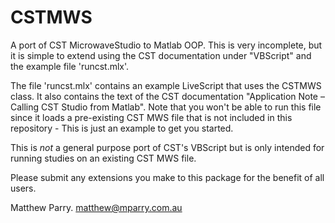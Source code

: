 # CSTMWS

A port of CST MicrowaveStudio to Matlab OOP.  This is very incomplete,
but it is simple to extend using the CST documentation under "VBScript"
and the example file 'runcst.mlx'.

The file 'runcst.mlx' contains an example LiveScript that uses
the CSTMWS class.  It also contains the text of the CST documentation
"Application Note – Calling CST Studio from Matlab".  Note that you
won't be able to run this file since it loads a pre-existing CST MWS
file that is not included in this repository - This is just an example
to get you started.

This is *not* a general purpose port of CST's VBScript but is only
intended for running studies on an existing CST MWS file.

Please submit any extensions you make to this package for the
benefit of all users.

Matthew Parry.
<matthew@mparry.com.au>
